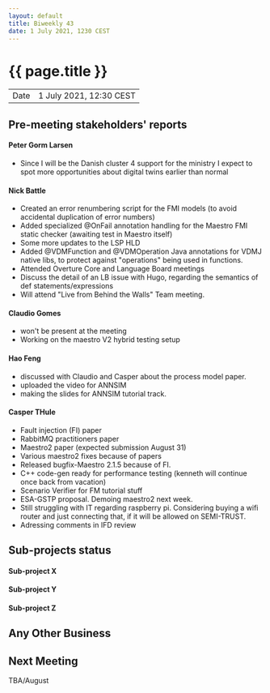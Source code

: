 ```yaml
---
layout: default
title: Biweekly 43
date: 1 July 2021, 1230 CEST
---
```


<script src="https://code.jquery.com/jquery-1.11.1.min.js">
</script>
<script src="/javascripts/edit.js"></script>
<script>setEditButonNm();</script>

# {{ page.title }}

|||
|---|---|
| Date | 1 July 2021, 12:30 CEST |


## Pre-meeting stakeholders' reports

<!-- Please keep in mind that the minutes are publicly available.-->


#### Peter Gorm Larsen
* Since I will be the Danish cluster 4 support for the ministry I expect to spot more opportunities about digital twins earlier than normal

#### Nick Battle
* Created an error renumbering script for the FMI models (to avoid accidental duplication of error numbers)
* Added specialized @OnFail annotation handling for the Maestro FMI static checker (awaiting test in Maestro itself)
* Some more updates to the LSP HLD
* Added @VDMFunction and @VDMOperation Java annotations for VDMJ native libs, to protect against "operations" being used in functions.
* Attended Overture Core and Language Board meetings
* Discuss the detail of an LB issue with Hugo, regarding the semantics of def statements/expressions
* Will attend "Live from Behind the Walls" Team meeting.

#### Claudio Gomes
* won't be present at the meeting
* Working on the maestro V2 hybrid testing setup

#### Hao Feng
* discussed with Claudio and Casper about the process model paper.
* uploaded the video for ANNSIM
* making the slides for ANNSIM tutorial track.

#### Casper THule
* Fault injection (FI) paper
* RabbitMQ practitioners paper
* Maestro2 paper (expected submission August 31)
* Various maestro2 fixes because of papers
* Released bugfix-Maestro 2.1.5 because of FI.
* C++ code-gen ready for performance testing (kenneth will continue once back from vacation)
* Scenario Verifier for FM tutorial stuff
* ESA-GSTP proposal. Demoing maestro2 next week.
* Still struggling with IT regarding raspberry pi. Considering buying a wifi router and just connecting that, if it will be allowed on SEMI-TRUST.
* Adressing comments in IFD review



## Sub-projects status


#### Sub-project X

#### Sub-project Y

#### Sub-project Z

##  Any Other Business

Next Meeting
------------

TBA/August

<div id="edit_page_div"></div>
